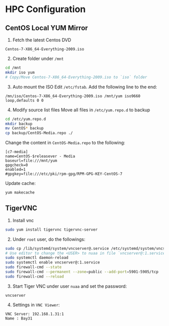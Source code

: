 HPC Configuration
=================
## CentOS Local YUM Mirror
1. Fetch the latest Centos DVD
```
Centos-7-X86_64-Everything-2009.iso
```
2. Create folder under `/mnt`
```sh
cd /mnt
mkdir iso yum
# Copy/Move Centos-7-X86_64-Everything-2009.iso to `iso` folder
```

3. Auto mount the ISO
Edit `/etc/fstab`. Add the following line to the end:
```config
/mn/iso/Centos-7-X86_64-Everything-2009.iso /mnt/yum iso9660 loop,defaults 0 0
```
4. Modify source list files
Move all files in `/etc/yum.repo.d` to backup
```sh
cd /etc/yum.repo.d
mkdir backup
mv CentOS* backup
cp backup/CentOS-Media.repo ./
```
Change the content in `CentOS-Media.repo` to the following:
```config
[c7-media]
name=CentOS-$releasever - Media
baseurl=file:///mnt/yum
gpgcheck=0
enabled=1
#gpgkey=file:///etc/pki/rpm-gpg/RPM-GPG-KEY-CentOS-7
```
Update cache:
```sh
yum makecache
```
## TigerVNC
1. Install vnc
```sh
sudo yum install tigervnc tigervnc-server
```
2. Under `root` user, do the followings:
```sh
sudo cp /lib/systemd/system/vncserver@.service /etc/systemd/system/vncserver@:1.service
# Use editor to change the <USER> to nuaa in file `vncserver@:1.service`
sudo systemctl daemon-reload
sudo systemctl enable vncserver@:1.service
sudo firewall-cmd --state
sudo firewall-cmd --permanent --zone=public --add-port=5901-5905/tcp
sudo firewall-cmd --reload
``` 
3. Start Tiger VNC under user `nuaa` and set the password:
```
vncserver
```
4. Settings in `VNC Viewer`:
```
VNC Server: 192.168.1.31:1
Name : Bay31
```

